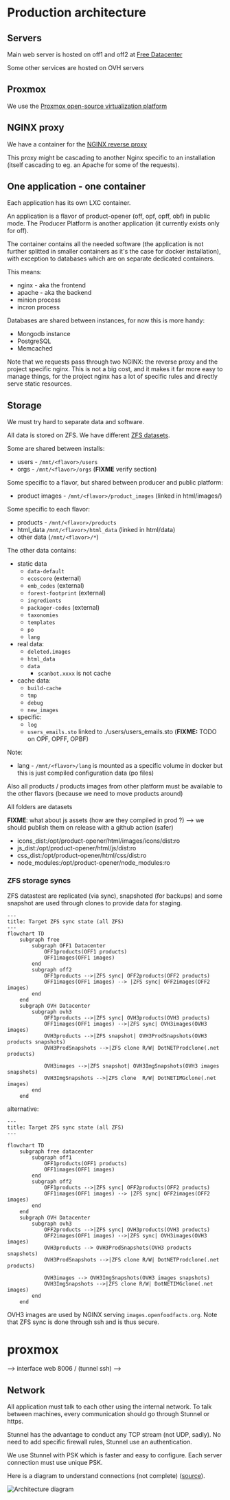 # Production architecture

## Servers

Main web server is hosted on off1 and off2 at [Free Datacenter](./free-datacenter.md)

Some other services are hosted on OVH servers

## Proxmox

We use the [Proxmox open-source virtualization platform](./promox.md)

## NGINX proxy

We have a container for the [NGINX reverse proxy](./nginx-reverse-proxy.md)

This proxy might be cascading to another Nginx specific to an installation (itself cascading to eg. an Apache for some of the requests).

## One application - one container

Each application has its own LXC container.

An application is a flavor of product-opener (off, opf, opff, obf) in public mode. The Producer Platform is another application (it currently exists only for off).

The container contains all the needed software (the application is not further splitted in smaller containers as it's the case for docker installation), with exception to databases which are on separate dedicated containers.

This means:
* nginx - aka the frontend
* apache - aka the backend
* minion process
* incron process

Databases are shared between instances, for now this is more handy:
* Mongodb instance
* PostgreSQL
* Memcached

Note that we requests pass through two NGINX: the reverse proxy and the project specific nginx. This is not a big cost, and it makes it far more easy to manage things, for the project nginx has a lot of specific rules and directly serve static resources.

## Storage

We must try hard to separate data and software.

All data is stored on ZFS. We have different [ZFS datasets](https://openzfs.github.io/openzfs-docs/man/7/zfsconcepts.7.html?highlight=dataset).

Some are shared between installs:
* users - `/mnt/<flavor>/users`
* orgs - `/mnt/<flavor>/orgs` (**FIXME** verify section)

Some specific to a flavor, but shared between producer and public platform:
* product images - `/mnt/<flavor>/product_images` (linked in html/images/)

Some specific to each flavor:
* products - `/mnt/<flavor>/products`
* html_data `/mnt/<flavor>/html_data` (linked in html/data)
* other data (`/mnt/<flavor>/*`)

The other data contains:
* static data
  * `data-default`
  * `ecoscore` (external)
  * `emb_codes` (external)
  * `forest-footprint` (external)
  * `ingredients`
  * `packager-codes` (external)
  * `taxonomies`
  * `templates`
  * `po`
  * `lang`
* real data:
  * `deleted.images`
  * `html_data`
  * `data`
    * `scanbot.xxxx` is not cache
* cache data:
  * `build-cache`
  * `tmp`
  * `debug`
  * `new_images`
* specific:
  * `log`
  * `users_emails.sto` linked to ./users/users_emails.sto (**FIXME:** TODO on OPF, OPFF, OPBF)


Note:
* lang  - `/mnt/<flavor>/lang` is mounted as a specific volume in docker but this is just compiled configuration data (po files)


Also all products / products images from other platform must be available to the other flavors (because we need to move products around)

All folders are datasets

**FIXME**: what about js assets (how are they compiled in prod ?) --> we should publish them on release with a github action (safer)
- icons_dist:/opt/product-opener/html/images/icons/dist:ro
- js_dist:/opt/product-opener/html/js/dist:ro
- css_dist:/opt/product-opener/html/css/dist:ro
- node_modules:/opt/product-opener/node_modules:ro

### ZFS storage syncs

ZFS datastest are replicated (via sync), snapshoted (for backups) and some snapshot are used through clones to provide data for staging.

<!-- You can test it here https://mermaid.live/ -->
```mermaid
---
title: Target ZFS sync state (all ZFS)
---
flowchart TD
    subgraph free
        subgraph OFF1 Datacenter
            OFF1products(OFF1 products)
            OFF1images(OFF1 images)
        end
        subgraph off2
            OFF1products -->|ZFS sync| OFF2products(OFF2 products)
            OFF1images(OFF1 images) --> |ZFS sync| OFF2images(OFF2 images)
        end
    end
    subgraph OVH Datacenter
        subgraph ovh3
            OFF1products -->|ZFS sync| OVH3products(OVH3 products)
            OFF1images(OFF1 images) -->|ZFS sync| OVH3images(OVH3 images)
            OVH3products -->|ZFS snapshot| OVH3ProdSnapshots(OVH3 products snapshots)
            OVH3ProdSnapshots -->|ZFS clone R/W| DotNETProdclone(.net products)

            OVH3images -->|ZFS snapshot| OVH3ImgSnapshots(OVH3 images snapshots)
            OVH3ImgSnapshots -->|ZFS clone  R/W| DotNETIMGclone(.net images)
        end
    end
```

alternative:


```mermaid
---
title: Target ZFS sync state (all ZFS)
---

flowchart TD
    subgraph free datacenter
        subgraph off1
            OFF1products(OFF1 products)
            OFF1images(OFF1 images)
        end
        subgraph off2
            OFF1products -->|ZFS sync| OFF2products(OFF2 products)
            OFF1images(OFF1 images) --> |ZFS sync| OFF2images(OFF2 images)
        end
    end
    subgraph OVH Datacenter
        subgraph ovh3
            OFF2products -->|ZFS sync| OVH3products(OVH3 products)
            OFF2images(OFF1 images) -->|ZFS sync| OVH3images(OVH3 images)
            OVH3products --> OVH3ProdSnapshots(OVH3 products snapshots)
            OVH3ProdSnapshots -->|ZFS clone R/W| DotNETProdclone(.net products)

            OVH3images --> OVH3ImgSnapshots(OVH3 images snapshots)
            OVH3ImgSnapshots -->|ZFS clone R/W| DotNETIMGclone(.net images)
        end
    end
```

OVH3 images are used by NGINX serving `images.openfoodfacts.org`.
Note that ZFS sync is done through ssh and is thus secure.


# proxmox
--> interface web 8006 / (tunnel ssh)
--> 

## Network

All application must talk to each other using the internal network. To talk between machines, every communication should go through Stunnel or https.

Stunnel has the advantage to conduct any TCP stream (not UDP, sadly). No need to add specific firewall rules, Stunnel use an authentication.

We use Stunnel with PSK which is faster and easy to configure.
Each server connection must use unique PSK.

Here is a diagram to understand connections (not complete) ([source](img/architecture-diagram.drawio)).

![Architecture diagram](img/architecture-diagram.png)


